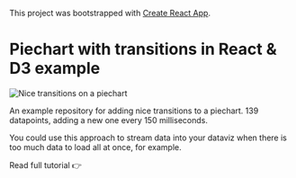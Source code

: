 This project was bootstrapped with [Create React App](https://github.com/facebookincubator/create-react-app).

# Piechart with transitions in React & D3 example

![Nice transitions on a piechart](https://raw.githubusercontent.com/Swizec/react-d3-pie/master/transition-pie.gif)

An example repository for adding nice transitions to a piechart. 139 datapoints, adding a new one every 150 milliseconds.

You could use this approach to stream data into your dataviz when there is too much data to load all at once, for example.

Read full tutorial 👉 []()
